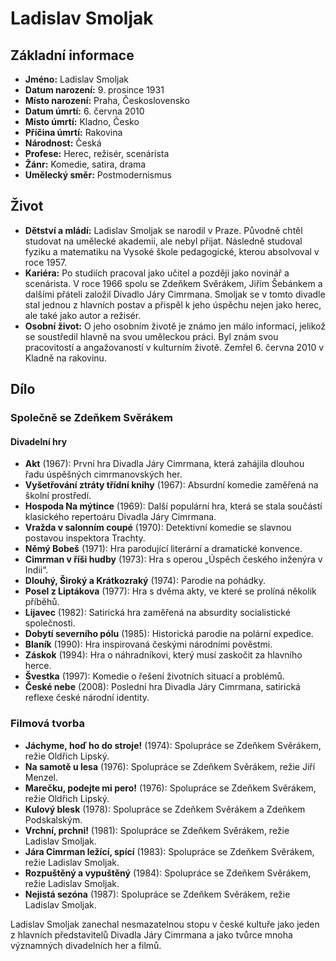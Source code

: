 # Ladislav Smoljak

## Základní informace

- **Jméno:** Ladislav Smoljak
- **Datum narození:** 9. prosince 1931
- **Místo narození:** Praha, Československo
- **Datum úmrtí:** 6. června 2010
- **Místo úmrtí:** Kladno, Česko
- **Příčina úmrtí:** Rakovina
- **Národnost:** Česká
- **Profese:** Herec, režisér, scenárista
- **Žánr:** Komedie, satira, drama
- **Umělecký směr:** Postmodernismus

## Život

- **Dětství a mládí:** Ladislav Smoljak se narodil v Praze. Původně chtěl studovat na umělecké akademii, ale nebyl přijat. Následně studoval fyziku a matematiku na Vysoké škole pedagogické, kterou absolvoval v roce 1957.
- **Kariéra:** Po studiích pracoval jako učitel a později jako novinář a scenárista. V roce 1966 spolu se Zdeňkem Svěrákem, Jiřím Šebánkem a dalšími přáteli založil Divadlo Járy Cimrmana. Smoljak se v tomto divadle stal jednou z hlavních postav a přispěl k jeho úspěchu nejen jako herec, ale také jako autor a režisér.
- **Osobní život:** O jeho osobním životě je známo jen málo informací, jelikož se soustředil hlavně na svou uměleckou práci. Byl znám svou pracovitostí a angažovaností v kulturním životě. Zemřel 6. června 2010 v Kladně na rakovinu.

## Dílo

### Společně se Zdeňkem Svěrákem

#### Divadelní hry

- **Akt** (1967): První hra Divadla Járy Cimrmana, která zahájila dlouhou řadu úspěšných cimrmanovských her.
- **Vyšetřování ztráty třídní knihy** (1967): Absurdní komedie zaměřená na školní prostředí.
- **Hospoda Na mýtince** (1969): Další populární hra, která se stala součástí klasického repertoáru Divadla Járy Cimrmana.
- **Vražda v salonním coupé** (1970): Detektivní komedie se slavnou postavou inspektora Trachty.
- **Němý Bobeš** (1971): Hra parodující literární a dramatické konvence.
- **Cimrman v říši hudby** (1973): Hra s operou „Úspěch českého inženýra v Indii“.
- **Dlouhý, Široký a Krátkozraký** (1974): Parodie na pohádky.
- **Posel z Liptákova** (1977): Hra s dvěma akty, ve které se prolíná několik příběhů.
- **Lijavec** (1982): Satirická hra zaměřená na absurdity socialistické společnosti.
- **Dobytí severního pólu** (1985): Historická parodie na polární expedice.
- **Blaník** (1990): Hra inspirovaná českými národními pověstmi.
- **Záskok** (1994): Hra o náhradníkovi, který musí zaskočit za hlavního herce.
- **Švestka** (1997): Komedie o řešení životních situací a problémů.
- **České nebe** (2008): Poslední hra Divadla Járy Cimrmana, satirická reflexe české národní identity.

### Filmová tvorba

- **Jáchyme, hoď ho do stroje!** (1974): Spolupráce se Zdeňkem Svěrákem, režie Oldřich Lipský.
- **Na samotě u lesa** (1976): Spolupráce se Zdeňkem Svěrákem, režie Jiří Menzel.
- **Marečku, podejte mi pero!** (1976): Spolupráce se Zdeňkem Svěrákem, režie Oldřich Lipský.
- **Kulový blesk** (1978): Spolupráce se Zdeňkem Svěrákem a Zdeňkem Podskalským.
- **Vrchní, prchni!** (1981): Spolupráce se Zdeňkem Svěrákem, režie Ladislav Smoljak.
- **Jára Cimrman ležící, spící** (1983): Spolupráce se Zdeňkem Svěrákem, režie Ladislav Smoljak.
- **Rozpuštěný a vypuštěný** (1984): Spolupráce se Zdeňkem Svěrákem, režie Ladislav Smoljak.
- **Nejistá sezóna** (1987): Spolupráce se Zdeňkem Svěrákem, režie Ladislav Smoljak.

Ladislav Smoljak zanechal nesmazatelnou stopu v české kultuře jako jeden z hlavních představitelů Divadla Járy Cimrmana a jako tvůrce mnoha významných divadelních her a filmů.